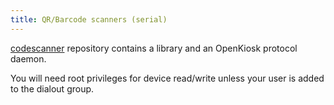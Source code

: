 ```yaml
---
title: QR/Barcode scanners (serial)
---
```


[codescanner](https://gitlab.com/openkiosk/codescanner) repository contains a library and an OpenKiosk protocol daemon.

You will need root privileges for device read/write unless your user is added to the dialout group.
